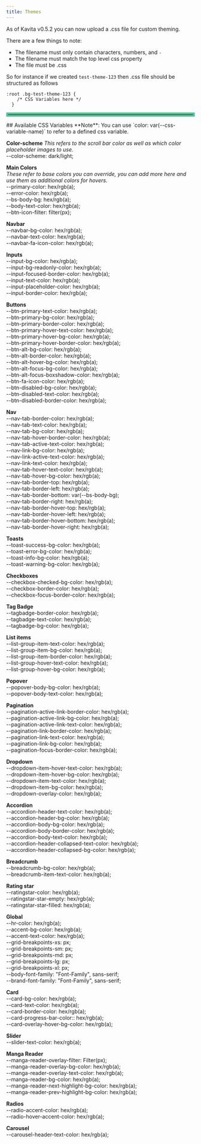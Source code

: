```yaml
---
title: Themes
---
```


As of Kavita v0.5.2 you can now upload a .css file for custom theming.

There are a few things to note:
- The filename must only contain characters, numbers, and `-`
- The filename must match the top level css property
- The file must be .css

So for instance if we created `test-theme-123` then .css file should be structured as follows
``` 
:root .bg-test-theme-123 {
	/* CSS Variables here */
  } 
  ```
  <hr style="border:5px solid #4ac694"> </hr>
## Available CSS Variables
**Note**: You can use `color: var(--css-variable-name)` to refer to a defined css variable.

**Color-scheme**
*This refers to the scroll bar color as well as which color placeholder images to use.*  
--color-scheme: dark/light;  
    
**Main Colors**  
*These refer to base colors you can override, you can add more here and use them as additional colors for hovers.*  
--primary-color: hex/rgb(a);  
--error-color: hex/rgb(a);  
--bs-body-bg: hex/rgb(a);  
--body-text-color: hex/rgb(a);   
--btn-icon-filter: filter(px);  
  
**Navbar**  
--navbar-bg-color: hex/rgb(a);    
--navbar-text-color: hex/rgb(a);  
--navbar-fa-icon-color: hex/rgb(a);  
  
**Inputs**  
--input-bg-color: hex/rgb(a);  
--input-bg-readonly-color: hex/rgb(a);  
--input-focused-border-color: hex/rgb(a);  
--input-text-color: hex/rgb(a);  
--input-placeholder-color: hex/rgb(a);  
--input-border-color: hex/rgb(a);  
  
**Buttons**  
--btn-primary-text-color: hex/rgb(a);  
--btn-primary-bg-color: hex/rgb(a);  
--btn-primary-border-color: hex/rgb(a);  
--btn-primary-hover-text-color: hex/rgb(a);  
--btn-primary-hover-bg-color: hex/rgb(a);  
--btn-primary-hover-border-color: hex/rgb(a);  
--btn-alt-bg-color: hex/rgb(a);  
--btn-alt-border-color: hex/rgb(a);  
--btn-alt-hover-bg-color: hex/rgb(a);  
--btn-alt-focus-bg-color: hex/rgb(a);  
--btn-alt-focus-boxshadow-color: hex/rgb(a);  
--btn-fa-icon-color: hex/rgb(a);  
--btn-disabled-bg-color: hex/rgb(a);  
--btn-disabled-text-color: hex/rgb(a);  
--btn-disabled-border-color: hex/rgb(a);  

**Nav**  
--nav-tab-border-color: hex/rgb(a);  
--nav-tab-text-color: hex/rgb(a);  
--nav-tab-bg-color: hex/rgb(a);  
--nav-tab-hover-border-color: hex/rgb(a);  
--nav-tab-active-text-color: hex/rgb(a);  
--nav-link-bg-color: hex/rgb(a);  
--nav-link-active-text-color: hex/rgb(a);  
--nav-link-text-color: hex/rgb(a);  
--nav-tab-hover-text-color: hex/rgb(a);  
--nav-tab-hover-bg-color: hex/rgb(a);  
--nav-tab-border-top: hex/rgb(a);  
--nav-tab-border-left: hex/rgb(a);  
--nav-tab-border-bottom: var(--bs-body-bg);  
--nav-tab-border-right: hex/rgb(a);  
--nav-tab-border-hover-top: hex/rgb(a);  
--nav-tab-border-hover-left: hex/rgb(a);  
--nav-tab-border-hover-bottom: hex/rgb(a);  
--nav-tab-border-hover-right: hex/rgb(a);  

**Toasts**  
--toast-success-bg-color: hex/rgb(a);  
--toast-error-bg-color: hex/rgb(a);  
--toast-info-bg-color: hex/rgb(a);  
--toast-warning-bg-color: hex/rgb(a);  
  
**Checkboxes**  
--checkbox-checked-bg-color: hex/rgb(a);  
--checkbox-border-color: hex/rgb(a);  
--checkbox-focus-border-color: hex/rgb(a);  
  
**Tag Badge**  
--tagbadge-border-color: hex/rgb(a);  
--tagbadge-text-color: hex/rgb(a);  
--tagbadge-bg-color: hex/rgb(a);  
  
**List items**  
--list-group-item-text-color: hex/rgb(a);  
--list-group-item-bg-color: hex/rgb(a);  
--list-group-item-border-color: hex/rgb(a);  
--list-group-hover-text-color: hex/rgb(a);  
--list-group-hover-bg-color: hex/rgb(a);  
  
**Popover**  
--popover-body-bg-color: hex/rgb(a);  
--popover-body-text-color: hex/rgb(a);  
  
**Pagination**  
--pagination-active-link-border-color: hex/rgb(a);  
--pagination-active-link-bg-color: hex/rgb(a);  
--pagination-active-link-text-color: hex/rgb(a);  
--pagination-link-border-color: hex/rgb(a);  
--pagination-link-text-color: hex/rgb(a);  
--pagination-link-bg-color: hex/rgb(a);  
--pagination-focus-border-color: hex/rgb(a);  
  
**Dropdown**  
--dropdown-item-hover-text-color: hex/rgb(a);  
--dropdown-item-hover-bg-color: hex/rgb(a);  
--dropdown-item-text-color: hex/rgb(a);  
--dropdown-item-bg-color: hex/rgb(a);  
--dropdown-overlay-color: hex/rgb(a);  
  
**Accordion**  
--accordion-header-text-color: hex/rgb(a);  
--accordion-header-bg-color: hex/rgb(a);  
--accordion-body-bg-color: hex/rgb(a);  
--accordion-body-border-color: hex/rgb(a);  
--accordion-body-text-color: hex/rgb(a);  
--accordion-header-collapsed-text-color: hex/rgb(a);  
--accordion-header-collapsed-bg-color: hex/rgb(a);  
  
**Breadcrumb**  
--breadcrumb-bg-color: hex/rgb(a);  
--breadcrumb-item-text-color: hex/rgb(a);  
  
**Rating star**  
--ratingstar-color: hex/rgb(a);  
--ratingstar-star-empty: hex/rgb(a);  
--ratingstar-star-filled: hex/rgb(a);  
  
**Global**  
--hr-color: hex/rgb(a);  
--accent-bg-color: hex/rgb(a);  
--accent-text-color: hex/rgb(a);  
--grid-breakpoints-xs: px;  
--grid-breakpoints-sm: px;  
--grid-breakpoints-md: px;  
--grid-breakpoints-lg: px;  
--grid-breakpoints-xl: px;  
--body-font-family: "Font-Family", sans-serif;  
--brand-font-family: "Font-Family", sans-serif;  
  
**Card**  
--card-bg-color: hex/rgb(a);  
--card-text-color: hex/rgb(a);  
--card-border-color: hex/rgb(a);  
--card-progress-bar-color:: hex/rgb(a);  
--card-overlay-hover-bg-color: hex/rgb(a);  

**Slider**  
--slider-text-color: hex/rgb(a);  
  
**Manga Reader**  
--manga-reader-overlay-filter: Filter(px);  
--manga-reader-overlay-bg-color: hex/rgb(a);  
--manga-reader-overlay-text-color: hex/rgb(a);  
--manga-reader-bg-color: hex/rgb(a);  
--manga-reader-next-highlight-bg-color: hex/rgb(a);  
--manga-reader-prev-highlight-bg-color: hex/rgb(a);  
    
**Radios**  
--radio-accent-color: hex/rgb(a);  
--radio-hover-accent-color: hex/rgb(a);  
	
 **Carousel**  
 --carousel-header-text-color: hex/rgb(a);  

